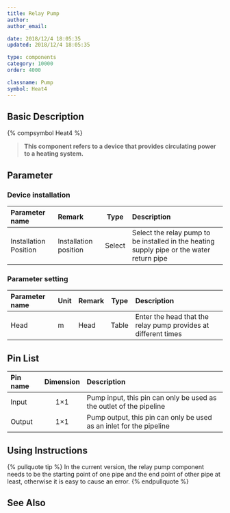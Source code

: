 ```yaml
---
title: Relay Pump
author:
author_email:

date: 2018/12/4 18:05:35
updated: 2018/12/4 18:05:35

type: components
category: 10000
order: 4000

classname: Pump
symbol: Heat4
---
```


## Basic Description

{% compsymbol Heat4 %}

> **This component refers to a device that provides circulating power to a heating system.**

## Parameter

### Device installation

| Parameter name        | Remark                |  Type  | Description                                                                               |
| :-------------------- | :-------------------- | :----: | :---------------------------------------------------------------------------------------- |
| Installation Position | Installation position | Select | Select the relay pump to be installed in the heating supply pipe or the water return pipe |

### Parameter setting

| Parameter name | Unit | Remark | Type  | Description                                                    |
| :------------- | :--- | :----- | :---: | :------------------------------------------------------------- |
| Head           | m    | Head   | Table | Enter the head that the relay pump provides at different times |

## Pin List

| Pin name | Dimension | Description                                                         |
| :------- | :-------: | :------------------------------------------------------------------ |
| Input    |    1×1    | Pump input, this pin can only be used as the outlet of the pipeline |
| Output   |    1×1    | Pump output, this pin can only be used as an inlet for the pipeline |

## Using Instructions

{% pullquote tip %}
In the current version, the relay pump component needs to be the starting point of one pipe and the end point of other pipe at least, otherwise it is easy to cause an error.
{% endpullquote %}

## See Also
